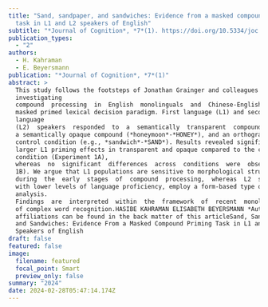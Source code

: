 ```yaml
---
title: "Sand, sandpaper, and sandwiches: Evidence from a masked compound priming
  task in L1 and L2 speakers of English"
subtitle: "*Journal of Cognition*, *7*(1). https://doi.org/10.5334/joc.350"
publication_types:
  - "2"
authors:
  - H. Kahraman
  - E. Beyersmann
publication: "*Journal of Cognition*, *7*(1)"
abstract: >
  This study follows the footsteps of Jonathan Grainger and colleagues by
  investigating
  compound  processing  in  English  monolinguals  and  Chinese-English  bilinguals  using  the
  masked primed lexical decision paradigm. First language (L1) and second
  language
  (L2)  speakers  responded  to  a  semantically  transparent  compound  (e.g.,  *snowball*-*SNOW*),
  a semantically opaque compound (*honeymoon*-*HONEY*), and an orthographic
  control condition (e.g., *sandwich*-*SAND*). Results revealed significantly
  larger L1 priming effects in transparent and opaque compared to the control
  condition (Experiment 1A),
  whereas  no  significant  differences  across  conditions  were  observed  in  L2  speakers  (Experiment
  1B). We argue that L1 populations are sensitive to morphological structure
  during  the  early  stages  of  compound  processing,  whereas  L2  speakers,  in  particular  those
  with lower levels of language proficiency, employ a form-based type of
  analysis.
  Findings  are  interpreted  within  the  framework  of  recent  monolingual  and  bilingual  models
  of complex word recognition.HASIBE KAHRAMAN ELISABETH BEYERSMANN *Author
  affiliations can be found in the back matter of this articleSand, Sandpaper,
  and Sandwiches: Evidence From a Masked Compound Priming Task in L1 and L2
  Speakers of English
draft: false
featured: false
image:
  filename: featured
  focal_point: Smart
  preview_only: false
summary: "2024"
date: 2024-02-28T05:47:14.174Z
---
```

